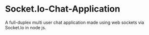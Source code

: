 # Socket.Io-Chat-Application
A full-duplex multi user chat application made using web sockets via Socket.Io in node js.

